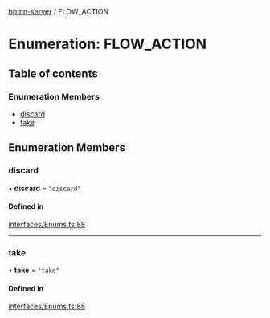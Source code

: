 [bpmn-server](../README.md) / FLOW\_ACTION

# Enumeration: FLOW\_ACTION

## Table of contents

### Enumeration Members

- [discard](flow_action.md#discard)
- [take](flow_action.md#take)

## Enumeration Members

### discard

• **discard** = ``"discard"``

#### Defined in

[interfaces/Enums.ts:88](https://github.com/bpmnServer/bpmn-server/blob/b56411b/src/interfaces/Enums.ts#L88)

___

### take

• **take** = ``"take"``

#### Defined in

[interfaces/Enums.ts:88](https://github.com/bpmnServer/bpmn-server/blob/b56411b/src/interfaces/Enums.ts#L88)
